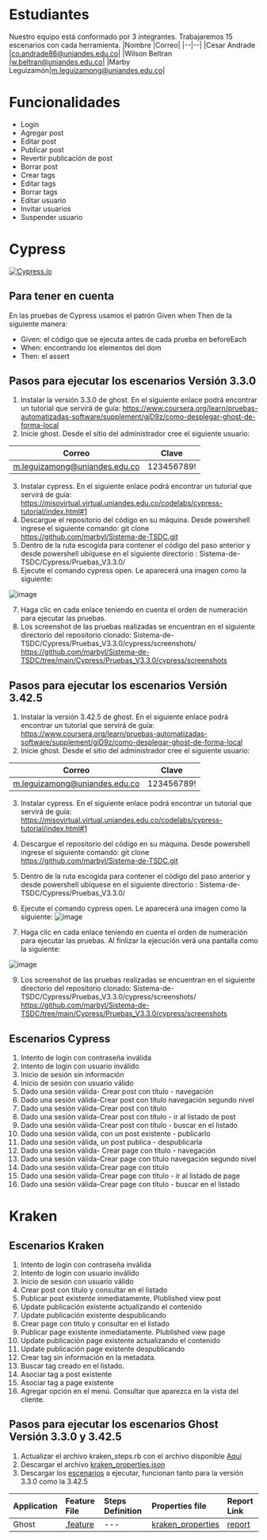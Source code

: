 # Estudiantes
Nuestro equipo está conformado por 3 integrantes. Trabajaremos 15 escenarios con cada herramienta.
|Nombre |Correo|
|--|--|
|Cesar Andrade |co.andrade86@uniandes.edu.co|
|Wilson Beltran |w.beltran@uniandes.edu.co|
|Marby Leguizamón|m.leguizamong@uniandes.edu.co|

# Funcionalidades
- Login
- Agregar post 
- Editar post
- Publicar post
- Revertir publicación de post
- Borrar post
- Crear tags
- Editar tags
- Borrar tags
- Editar usuario
- Invitar usuarios
- Suspender usuario

# Cypress
[![Cypress.io](https://img.shields.io/badge/tested%20with-Cypress-04C38E.svg)](https://www.cypress.io/)

## Para tener en cuenta
En las pruebas de Cypress usamos el patrón Given when Then de la siguiente manera: 
- Given: el código que se ejecuta antes de cada prueba en beforeEach
- When: encontrando los elementos del dom
- Then: el assert

## Pasos para ejecutar los escenarios Versión 3.3.0

1. Instalar la versión 3.3.0 de ghost.  En el siguiente enlace podrá encontrar un tutorial que servirá de guía: https://www.coursera.org/learn/pruebas-automatizadas-software/supplement/gjD9z/como-desplegar-ghost-de-forma-local
2. Inicie ghost. Desde el sitio del administrador cree el siguiente usuario:

|Correo|Clave|
|--|--|
|m.leguizamong@uniandes.edu.co|123456789!|

3. Instalar cypress. En el siguiente enlace podrá encontrar un tutorial que servirá de guía: https://misovirtual.virtual.uniandes.edu.co/codelabs/cypress-tutorial/index.html#1
4. Descargue el repositorio del código en su máquina. Desde powershell ingrese el siguiente comando: git clone https://github.com/marbyl/Sistema-de-TSDC.git
5. Dentro de la ruta escogida para contener el código del paso anterior y desde powershell ubíquese en el siguiente directorio : Sistema-de-TSDC/Cypress/Pruebas_V3.3.0/
6. Ejecute el comando cypress open. Le aparecerá una imagen como la siguiente: 


![image](https://user-images.githubusercontent.com/78806424/118421599-0a06f380-b687-11eb-9b93-beceafadb1f4.png)

7. Haga clic en cada enlace teniendo en cuenta el orden de numeración para ejecutar las pruebas.
8. Los screenshot de las pruebas realizadas se encuentran en el siguiente directorio del repositorio clonado: Sistema-de-TSDC/Cypress/Pruebas_V3.3.0/cypress/screenshots/
  https://github.com/marbyl/Sistema-de-TSDC/tree/main/Cypress/Pruebas_V3.3.0/cypress/screenshots

## Pasos para ejecutar los escenarios Versión 3.42.5
1. Instalar la versión 3.42.5 de ghost.  En el siguiente enlace podrá encontrar un tutorial que servirá de guía: https://www.coursera.org/learn/pruebas-automatizadas-software/supplement/gjD9z/como-desplegar-ghost-de-forma-local
2. Inicie ghost. Desde el sitio del administrador cree el siguiente usuario:

|Correo|Clave|
|--|--|
|m.leguizamong@uniandes.edu.co|123456789!|

3. Instalar cypress. En el siguiente enlace podrá encontrar un tutorial que servirá de guía: https://misovirtual.virtual.uniandes.edu.co/codelabs/cypress-tutorial/index.html#1
4. Descargue el repositorio del código en su máquina. Desde powershell ingrese el siguiente comando: git clone https://github.com/marbyl/Sistema-de-TSDC.git
5. Dentro de la ruta escogida para contener el código del paso anterior y desde powershell ubíquese en el siguiente directorio : Sistema-de-TSDC/Cypress/Pruebas_V3.3.0/
6. Ejecute el comando cypress open. Le aparecerá una imagen como la siguiente: 
![image](https://user-images.githubusercontent.com/78806424/118421599-0a06f380-b687-11eb-9b93-beceafadb1f4.png)

7. Haga clic en cada enlace teniendo en cuenta el orden de numeración para ejecutar las pruebas. Al finlizar la ejecución verá una pantalla como la siguiente: 

![image](https://user-images.githubusercontent.com/78806424/118431236-77248400-b69b-11eb-843c-57c5bd124db9.png)

9. Los screenshot de las pruebas realizadas se encuentran en el siguiente directorio del repositorio clonado: Sistema-de-TSDC/Cypress/Pruebas_V3.3.0/cypress/screenshots/
  https://github.com/marbyl/Sistema-de-TSDC/tree/main/Cypress/Pruebas_V3.3.0/cypress/screenshots

## Escenarios Cypress
1. Intento de login con contraseña inválida
2. Intento de login con usuario inválido
3. Inicio de sesión sin información
4. Inicio de sesión con usuario válido
5. Dado una sesión válida- Crear post con título - navegación
6. Dado una sesión válida-Crear post con título navegación segundo nivel
7. Dado una sesión válida-Crear post con título
8. Dado una sesión válida-Crear post con título - ir al listado de post
9. Dado una sesión válida-Crear post con título - buscar en el listado
10. Dado una sesión válida, con un post existente - publicarlo
11. Dado una sesión válida, un post publica - despublicarla
12. Dado una sesión válida- Crear page con título - navegación
13. Dado una sesión válida-Crear page con título navegación segundo nivel
14. Dado una sesión válida-Crear page con título
15. Dado una sesión válida-Crear page con título - ir al listado de page
16. Dado una sesión válida-Crear page con título - buscar en el listado

# Kraken
## Escenarios Kraken
1. Intento de login con contraseña inválida
2. Intento de login con usuario inválido
3. Inicio de sesión con usuario válido
3. Crear post con título y consultar en el listado
4. Publicar post existente inmediatamente. Plublished view post
5. Update publicación existente actualizando el contenido
6. Update publicación existente despublicando
7. Crear page con título y consultar en el listado
8. Publicar page existente inmediatamente. Plublished view page
9. Update publicación page existente actualizando el contenido
10. Update publicación page existente despublicando
11. Crear tag sin información en la metadata. 
12. Buscar tag creado en el listado.
13. Asociar tag a post existente
14. Asociar tag a page existente 
15. Agregar opción en el menú. Consultar que aparezca en la vista del cliente.

##  Pasos para ejecutar los escenarios Ghost Versión 3.3.0 y 3.42.5

1. Actualizar el archivo kraken_steps.rb con el archivo disponible  [Aquí](/KrakenMobile/kraken_steps.rb)
2. Descargar el archivo [kraken_properties.json](/KrakenMobile/kraken_properties.json)
3. Descargar los [escenarios](/KrakenMobile/escenarios) a ejecutar, funcionan tanto para la versión 3.3.0 como la 3.42.5

| Application  |  Feature File | Steps Definition | Properties file | Report Link |
|:-------------|:-------------|:-------------|:------------------|:-------|
| Ghost| [.feature](/KrakenMobile/ghost.feature)|--- | [kraken_properties ](/KrakenMobile/kraken_properties.json) |[report](/KrakenMobile/Report.zip) |
